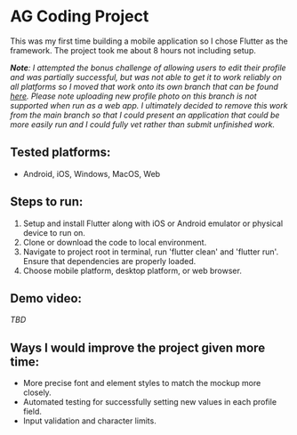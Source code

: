 # AG Coding Project
This was my first time building a mobile application so I chose Flutter as the framework. The project took me about 8 hours not including setup.

***Note**: I attempted the bonus challenge of allowing users to edit their profile and was partially successful, but was not able to get it to work reliably on all platforms so I moved that work onto its own branch that can be found [here](). Please note uploading new profile photo on this branch is not supported when run as a web app.*
*I ultimately decided to remove this work from the main branch so that I could present an application that could be more easily run and I could fully vet rather than submit unfinished work.*

## Tested platforms:
- Android, iOS, Windows, MacOS, Web

## Steps to run:
1) Setup and install Flutter along with iOS or Android emulator or physical device to run on.
2) Clone or download the code to local environment.
3) Navigate to project root in terminal, run 'flutter clean' and 'flutter run'. Ensure that dependencies are properly loaded.
4) Choose mobile platform, desktop platform, or web browser.

## Demo video:
*TBD*

## Ways I would improve the project given more time:
- More precise font and element styles to match the mockup more closely.
- Automated testing for successfully setting new values in each profile field.
- Input validation and character limits.